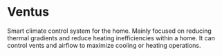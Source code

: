 # Ventus
Smart climate control system for the home. Mainly focused on reducing thermal gradients and reduce heating inefficiencies within a home. It can control vents and airflow to maximize cooling or heating operations.
